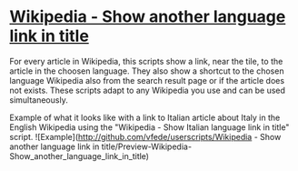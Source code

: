 [Wikipedia - Show another language link in title](https://userscripts.org/users/376607/scripts)
==========
For every article in Wikipedia, this scripts show a link, near the tile, to the article in the choosen language.
They also show a shortcut to the chosen language Wikipedia also from the search result page or if the article does not exists.
These scripts adapt to any Wikipedia you use and can be used simultaneously.

Example of what it looks like with a link to Italian article about Italy in the English Wikipedia using the "Wikipedia - Show Italian language link in title" script.
![Example](http://github.com/vfede/userscripts/Wikipedia - Show another language link in title/Preview-Wikipedia-Show_another_language_link_in_title)